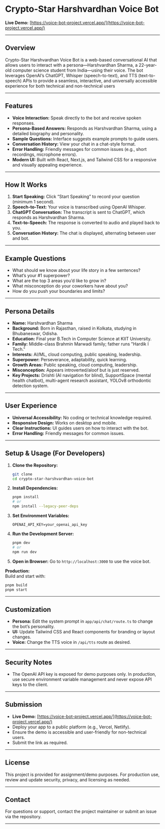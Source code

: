 # Crypto-Star Harshvardhan Voice Bot

**Live Demo:** [https://voice-bot-project.vercel.app/](https://voice-bot-project.vercel.app/)

---

## Overview

Crypto-Star Harshvardhan Voice Bot is a web-based conversational AI that allows users to interact with a persona—Harshvardhan Sharma, a 22-year-old computer science student from India—using their voice. The bot leverages OpenAI’s ChatGPT, Whisper (speech-to-text), and TTS (text-to-speech) APIs to provide a seamless, interactive, and universally accessible experience for both technical and non-technical users

---

## Features

- **Voice Interaction:** Speak directly to the bot and receive spoken responses.
- **Persona-Based Answers:** Responds as Harshvardhan Sharma, using a detailed biography and personality.
- **Sample Questions:** Interface suggests example prompts to guide users.
- **Conversation History:** View your chat in a chat-style format.
- **Error Handling:** Friendly messages for common issues (e.g., short recordings, microphone errors).
- **Modern UI:** Built with React, Next.js, and Tailwind CSS for a responsive and visually appealing experience.

---

## How It Works

1. **Start Speaking:** Click “Start Speaking” to record your question (minimum 1 second).
2. **Speech-to-Text:** Your voice is transcribed using OpenAI Whisper.
3. **ChatGPT Conversation:** The transcript is sent to ChatGPT, which responds as Harshvardhan Sharma.
4. **Text-to-Speech:** The response is converted to audio and played back to you.
5. **Conversation History:** The chat is displayed, alternating between user and bot.

---

## Example Questions

- What should we know about your life story in a few sentences?
- What’s your #1 superpower?
- What are the top 3 areas you’d like to grow in?
- What misconception do your coworkers have about you?
- How do you push your boundaries and limits?

---

## Persona Details

- **Name:** Harshvardhan Sharma
- **Background:** Born in Rajasthan, raised in Kolkata, studying in Bhubaneswar, Odisha.
- **Education:** Final year B.Tech in Computer Science at KIIT University.
- **Family:** Middle-class Brahmin Marwadi family; father runs "Hardik I Tech."
- **Interests:** AI/ML, cloud computing, public speaking, leadership.
- **Superpower:** Perseverance, adaptability, quick learning.
- **Growth Areas:** Public speaking, cloud computing, leadership.
- **Misconception:** Appears introverted/aloof but is just reserved.
- **Key Projects:** Drishti (AI navigation for blind), SupportSpace (mental health chatbot), multi-agent research assistant, YOLOv8 orthodontic detection system.

---

## User Experience

- **Universal Accessibility:** No coding or technical knowledge required.
- **Responsive Design:** Works on desktop and mobile.
- **Clear Instructions:** UI guides users on how to interact with the bot.
- **Error Handling:** Friendly messages for common issues.

---

## Setup & Usage (For Developers)

1. **Clone the Repository:**
   ```bash
   git clone 
   cd crypto-star-harshvardhan-voice-bot
   ```
2. **Install Dependencies:**
   ```bash
   pnpm install
   # or
   npm install --legacy-peer-deps
   ```
3. **Set Environment Variables:**
   ```
   OPENAI_API_KEY=your_openai_api_key
   ```
4. **Run the Development Server:**
   ```bash
   pnpm dev
   # or
   npm run dev
   ```
5. **Open in Browser:** Go to `http://localhost:3000` to use the voice bot.

**Production:**  
Build and start with:
```bash
pnpm build
pnpm start
```

---

## Customization

- **Persona:** Edit the system prompt in `app/api/chat/route.ts` to change the bot’s personality.
- **UI:** Update Tailwind CSS and React components for branding or layout changes.
- **Voice:** Change the TTS voice in `/api/tts` route as desired.

---

## Security Notes

- The OpenAI API key is exposed for demo purposes only. In production, use secure environment variable management and never expose API keys to the client.

---

## Submission

- **Live Demo:** [https://voice-bot-project.vercel.app/](https://voice-bot-project.vercel.app/)
- Deploy your app to a public platform (e.g., Vercel, Netlify).
- Ensure the demo is accessible and user-friendly for non-technical users.
- Submit the link as required.

---

## License

This project is provided for assignment/demo purposes. For production use, review and update security, privacy, and licensing as needed.

---

## Contact

For questions or support, contact the project maintainer or submit an issue via the repository.

---
